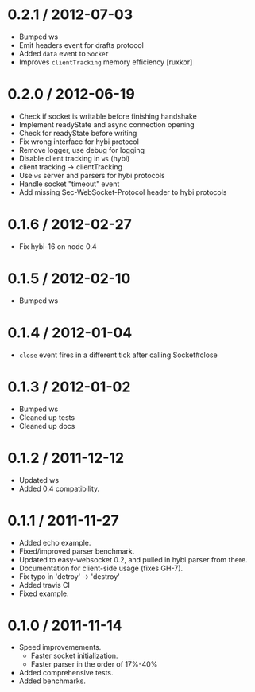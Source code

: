 
0.2.1 / 2012-07-03
==================

  * Bumped ws
  * Emit headers event for drafts protocol
  * Added `data` event to `Socket`
  * Improves `clientTracking` memory efficiency [ruxkor]

0.2.0 / 2012-06-19
==================

  * Check if socket is writable before finishing handshake
  * Implement readyState and async connection opening
  * Check for readyState before writing
  * Fix wrong interface for hybi protocol
  * Remove logger, use debug for logging
  * Disable client tracking in `ws` (hybi)
  * client tracking -> clientTracking
  * Use `ws` server and parsers for hybi protocols
  * Handle socket "timeout" event
  * Add missing Sec-WebSocket-Protocol header to hybi protocols

0.1.6 / 2012-02-27
==================

  * Fix hybi-16 on node 0.4

0.1.5 / 2012-02-10
==================

  * Bumped ws

0.1.4 / 2012-01-04
==================

  * `close` event fires in a different tick after calling Socket#close

0.1.3 / 2012-01-02
==================

  * Bumped ws
  * Cleaned up tests
  * Cleaned up docs

0.1.2 / 2011-12-12
==================

  * Updated ws
  * Added 0.4 compatibility.

0.1.1 / 2011-11-27
==================

  * Added echo example.
  * Fixed/improved parser benchmark.
  * Updated to easy-websocket 0.2, and pulled in hybi parser from there.
  * Documentation for client-side usage (fixes GH-7).
  * Fix typo in 'detroy' -> 'destroy'
  * Added travis CI
  * Fixed example.

0.1.0 / 2011-11-14
==================

  * Speed improvemements.
    * Faster socket initialization.
    * Faster parser in the order of 17%-40%
  * Added comprehensive tests.
  * Added benchmarks.
